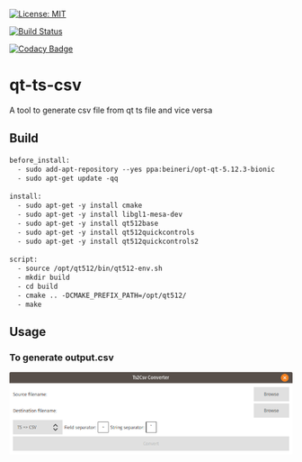  [![License: MIT](https://img.shields.io/badge/License-MIT-yellow.svg)](https://opensource.org/licenses/MIT)

[![Build Status](https://travis-ci.org/guerinoni/qt-ts-csv.svg?branch=master)](https://travis-ci.org/guerinoni/qt-ts-csv)

[![Codacy Badge](https://api.codacy.com/project/badge/Grade/f615b50a30204ed8aee3ca5d0ad382ee)](https://www.codacy.com/manual/guerinoni/qt-ts-csv?utm_source=github.com&amp;utm_medium=referral&amp;utm_content=guerinoni/qt-ts-csv&amp;utm_campaign=Badge_Grade)

# qt-ts-csv
A tool to generate csv file from qt ts file and vice versa

## Build
~~~
before_install:
  - sudo add-apt-repository --yes ppa:beineri/opt-qt-5.12.3-bionic
  - sudo apt-get update -qq

install:
  - sudo apt-get -y install cmake
  - sudo apt-get -y install libgl1-mesa-dev
  - sudo apt-get -y install qt512base
  - sudo apt-get -y install qt512quickcontrols
  - sudo apt-get -y install qt512quickcontrols2

script:
  - source /opt/qt512/bin/qt512-env.sh
  - mkdir build
  - cd build
  - cmake .. -DCMAKE_PREFIX_PATH=/opt/qt512/
  - make
~~~

## Usage

### To generate output.csv  
![example conversion ts -> csv](./doc/Screenshot.png)  

